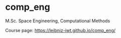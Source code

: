 # comp_eng
M.Sc. Space Engineering, Computational Methods

Course page: https://leibniz-iwt.github.io/comp_eng/

